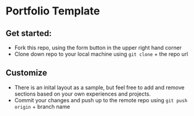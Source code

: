# Portfolio Template

## Get started:
- Fork this repo, using the form button in the upper right hand corner
- Clone down repo to your local machine using `git clone` + the repo url

## Customize
- There is an inital layout as a sample, but feel free to add and remove sections based on your own experiences and projects.
- Commit your changes and push up to the remote repo using `git push origin` + branch name

